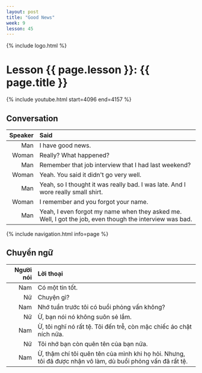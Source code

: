```yaml
---
layout: post
title: "Good News"
week: 9
lesson: 45
---
```


{% include logo.html %}
  
# Lesson {{ page.lesson }}: {{ page.title }}

{% include youtube.html start=4096 end=4157 %}

## Conversation

Speaker | Said
---: | :---
Man | I have good news.
Woman | Really? What happened?
Man | Remember that job interview that I had last weekend?
Woman | Yeah. You said it didn't go very well.
Man | Yeah, so I thought it was really bad. I was late. And I wore really small shirt.
Woman | I remember and you forgot your name.
Man | Yeah, I even forgot my name when they asked me. Well, I got the job, even though the interview was bad.

{% include navigation.html info=page %}

## Chuyển ngữ

Người nói | Lời thoại
---: | :---
Nam | Có một tin tốt.
Nữ | Chuyện gì?
Nam | Nhớ tuần trước tôi có buổi phỏng vấn không?
Nữ | Ừ, bạn nói nó không suôn sẻ lắm. 
Nam | Ừ, tôi nghĩ nó rất tệ. Tôi đến trễ, còn mặc chiếc áo chật ních nữa.
Nữ | Tôi nhớ bạn còn quên tên của bạn nữa.
Nam | Ừ, thậm chí tôi quên tên của mình khi họ hỏi. Nhưng, tôi đã được nhận vô làm, dù buổi phỏng vấn đã rất tệ.
